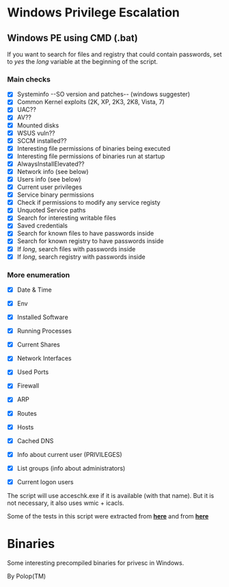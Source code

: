 # Windows Privilege Escalation

## Windows PE using CMD (.bat)

If you want to search for files and registry that could contain passwords, set to *yes* the *long* variable at the beginning of the script.

### Main checks

- [x] Systeminfo --SO version and patches-- (windows suggester)
- [x] Common Kernel exploits (2K, XP, 2K3, 2K8, Vista, 7)
- [x] UAC?? 
- [x] AV??
- [x] Mounted disks
- [x] WSUS vuln?? 
- [x] SCCM installed??
- [x] Interesting file permissions of binaries being executed 
- [x] Interesting file permissions of binaries run at startup
- [x] AlwaysInstallElevated??
- [x] Network info (see below)
- [x] Users info (see below)
- [x] Current user privileges 
- [x] Service binary permissions 
- [x] Check if permissions to modify any service registy
- [x] Unquoted Service paths  
- [x] Search for interesting writable files
- [x] Saved credentials  
- [x] Search for known files to have passwords inside
- [x] Search for known registry to have passwords inside
- [x] If *long*, search files with passwords inside 
- [x] If *long*, search registry with passwords inside 

### More enumeration

- [x] Date & Time
- [x] Env
- [x] Installed Software
- [x] Running Processes 
- [x] Current Shares 
- [x] Network Interfaces
- [x] Used Ports
- [x] Firewall
- [x] ARP
- [x] Routes
- [x] Hosts
- [x] Cached DNS
- [x] Info about current user (PRIVILEGES)
- [x] List groups (info about administrators)
- [x] Current logon users 


The script will use acceschk.exe if it is available (with that name). But it is not necessary, it also uses wmic + icacls.


Some of the tests in this script were extracted from **[here](https://github.com/enjoiz/Privesc/blob/master/privesc.bat)** and from **[here](https://github.com/codingo/OSCP-2/blob/master/Windows/WinPrivCheck.bat)**

# Binaries

Some interesting precompiled binaries for privesc in Windows.

By Polop(TM)
